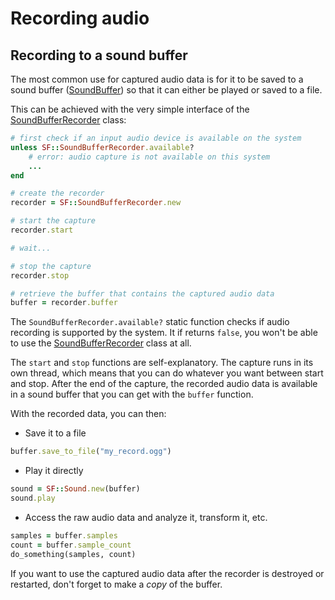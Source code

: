 # Recording audio

## Recording to a sound buffer

The most common use for captured audio data is for it to be saved to a sound buffer ([SoundBuffer]({{book.api}}/SoundBuffer.html)) so that it can either be played or saved to a file.

This can be achieved with the very simple interface of the [SoundBufferRecorder]({{book.api}}/SoundBufferRecorder.html) class:

```ruby
# first check if an input audio device is available on the system
unless SF::SoundBufferRecorder.available?
    # error: audio capture is not available on this system
    ...
end

# create the recorder
recorder = SF::SoundBufferRecorder.new

# start the capture
recorder.start

# wait...

# stop the capture
recorder.stop

# retrieve the buffer that contains the captured audio data
buffer = recorder.buffer
```

The `SoundBufferRecorder.available?` static function checks if audio recording is supported by the system. It if returns `false`, you won't be able to use the [SoundBufferRecorder]({{book.api}}/SoundBufferRecorder.html) class at all.

The `start` and `stop` functions are self-explanatory. The capture runs in its own thread, which means that you can do whatever you want between start and stop. After the end of the capture, the recorded audio data is available in a sound buffer that you can get with the `buffer` function.

With the recorded data, you can then:

  * Save it to a file

```ruby
buffer.save_to_file("my_record.ogg")
```

  * Play it directly

```ruby
sound = SF::Sound.new(buffer)
sound.play
```

  * Access the raw audio data and analyze it, transform it, etc.

```ruby
samples = buffer.samples
count = buffer.sample_count
do_something(samples, count)
```

If you want to use the captured audio data after the recorder is destroyed or restarted, don't forget to make a *copy* of the buffer.

<!--

## Custom recording

If storing the captured data in a sound buffer is not what you want, you can write your own recorder. Doing so will allow you to process the audio data while it is captured, (almost) directly from the recording device. This way you can, for example, stream the captured audio over the network, perform real-time analysis on it, etc.

To write your own recorder, you must inherit from the [SoundRecorder]({{book.api}}/SoundRecorder.html) abstract base class. In fact, [SoundBufferRecorder]({{book.api}}/SoundBufferRecorder.html) is just a built-in specialization of this class.

You only have a single virtual function to override in your derived class: `onProcessSamples`. It is called every time a new chunk of audio samples is captured, so this is where you implement your specific stuff.

Audio samples are provided to the `onProcessSamples` function every 100 ms. This is currently hard-coded into CrSFML and you can't change that (unless you modify CrSFML itself). This may change in the future.

There are also two additional virtual functions that you can optionally override: `onStart` and `onStop`. They are called when the capture starts/stops respectively. They are useful for initialization/cleanup tasks.

Here is the skeleton of a complete derived class:

```ruby
class MyRecorder < SF::SoundRecorder
    def on_start # optional
        # initialize whatever has to be done before the capture starts
        ...

        # return true to start the capture, or false to cancel it
        true
    end

    def on_process_samples(samples, sample_count)
        # do something useful with the new chunk of samples
        ...

        # return true to continue the capture, or false to stop it
        true
    end

    def on_stop # optional
        # clean up whatever has to be done after the capture is finished
        ...
    end
end
```

The `available?`/`start`/`stop` functions are defined in the [SoundRecorder]({{book.api}}/SoundRecorder.html) base, and thus inherited in every derived classes. This means that you can use any recorder class exactly the same way as the [SoundBufferRecorder]({{book.api}}/SoundBufferRecorder.html) class above.

```ruby
unless MyRecorder.available?
    # error...
end

recorder = MyRecorder.new
recorder.start
...
recorder.stop
```

## Threading issues

Since recording is done in a separate thread, it is important to know what exactly happens, and where.

`on_start` will be called directly by the `start` function, so it is executed in the same thread that called it. However, `on_process_sample` and `on_stop` will always be called from the internal recording thread that CrSFML creates.

If your recorder uses data that may be accessed *concurrently* in both the caller thread and in the recording thread, you have to protect it (with a mutex for example) in order to avoid concurrent access, which may cause undefined behavior -- corrupt data being recorded, crashes, etc.

If you're not familiar enough with threading, you can refer to the [corresponding tutorial](system-thread.md "Threading tutorial") for more information.

-->